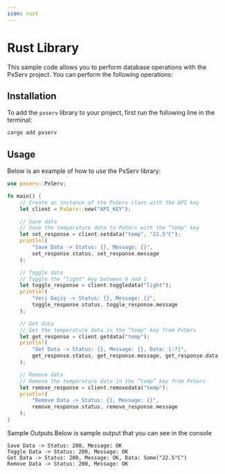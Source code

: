 ```yaml
---
icon: rust
---
```


# Rust Library

This sample code allows you to perform database operations with the PxServ project. You can perform the following operations:

## Installation

To add the `pxserv` library to your project, first run the following line in the terminal:

```sh
cargo add pxserv
```

## Usage

Below is an example of how to use the PxServ library:

```rust
use pxserv::PxServ;

fn main() {
    // Create an instance of the PxServ class with the API key
    let client = PxServ::new("API_KEY");

    // Save data
    // Save the temperature data to PxServ with the ”temp" key
    let set_response = client.setdata("temp", "22.5°C");
    println!(
        "Save Data -> Status: {}, Message: {}",
        set_response.status, set_response.message
    );

    // Toggle data
    // Toggle the ”light" key between 0 and 1
    let toggle_response = client.toggledata("light");
    println!(
        "Veri Geçiş -> Status: {}, Message: {}",
        toggle_response.status, toggle_response.message
    );

    // Get data
    // Get the temperature data in the ”temp" key from PxServ
    let get_response = client.getdata("temp");
    println!(
        "Get Data -> Status: {}, Message: {}, Data: {:?}",
        get_response.status, get_response.message, get_response.data
    );

    // Remove data
    // Remove the temperature data in the “temp” key from PxServ
    let remove_response = client.removedata("temp");
    println!(
        "Remove Data -> Status: {}, Message: {}",
        remove_response.status, remove_response.message
    );
}
```

Sample Outputs Below is sample output that you can see in the console

```
Save Data -> Status: 200, Message: OK
Toggle Data -> Status: 200, Message: OK
Get Data -> Status: 200, Message: OK, Data: Some("22.5°C")
Remove Data -> Status: 200, Message: OK
```
